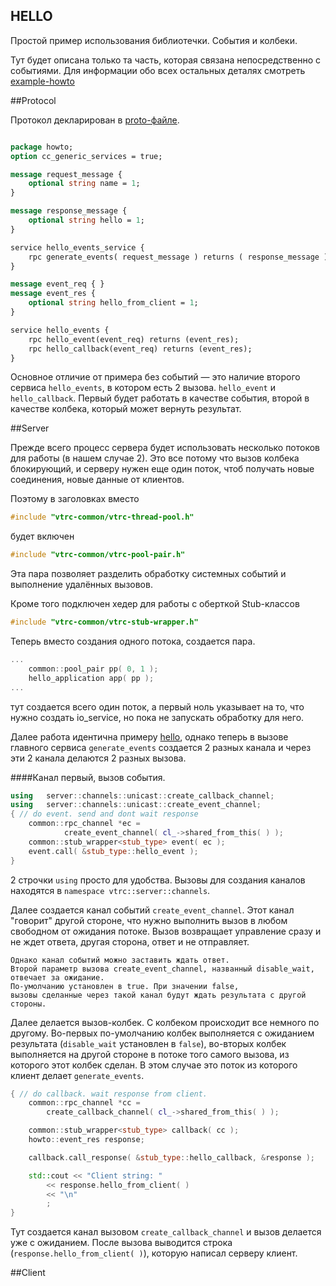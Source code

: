 ﻿## HELLO


Простой пример использования библиотечки. События и колбеки.
Тут будет описана только та часть, которая связана непосредственно с событиями. Для информации обо всех остальных деталях смотреть [example-howto](https://github.com/newenclave/vtrc-docs/blob/master/ru/example-hello.md)

##Protocol 

Протокол декларирован в [proto-файле](https://github.com/newenclave/vtrc/blob/master/examples/hello-events/protocol/hello-events.proto). 

```protobuf

package howto;
option cc_generic_services = true;

message request_message {
    optional string name = 1;
}

message response_message {
    optional string hello = 1;
}

service hello_events_service {
    rpc generate_events( request_message ) returns ( response_message );
}

message event_req { }
message event_res {
    optional string hello_from_client = 1;
}

service hello_events {
    rpc hello_event(event_req) returns (event_res);
    rpc hello_callback(event_req) returns (event_res);
}
```

Основное отличие от примера без событий — это наличие второго сервиса ```hello_events```, в котором есть 2 вызова. ```hello_event``` и ```hello_callback```. Первый будет работать в качестве события, второй в качестве колбека, который может вернуть результат.

##Server 

Прежде всего процесс сервера будет использовать несколько потоков для работы (в нашем случае 2). Это все потому что вызов колбека блокирующий, и серверу нужен еще один поток, чтоб получать новые соединения, новые данные от клиентов.

Поэтому в заголовках вместо 

```cpp
#include "vtrc-common/vtrc-thread-pool.h"

```
будет включен 

```cpp
#include "vtrc-common/vtrc-pool-pair.h"
```
Эта пара позволяет разделить обработку системных событий и выполнение удалённых вызовов. 

Кроме того подключен хедер для работы с оберткой Stub-классов

```cpp
#include "vtrc-common/vtrc-stub-wrapper.h"
```

Теперь вместо создания одного потока, создается пара.

```cpp
...
    common::pool_pair pp( 0, 1 );
    hello_application app( pp );
...

```

тут создается всего один поток, а первый ноль указывает на то, что нужно создать io_service, но пока не запускать обработку для него.

Далее работа идентична примеру [hello](https://github.com/newenclave/vtrc-docs/blob/master/ru/example-hello.md), однако теперь в вызове главного сервиса `generate_events` создается 2 разных канала и через эти 2 канала делаются 2 разных вызова.

####Канал первый, вызов события.

```cpp
using   server::channels::unicast::create_callback_channel;
using   server::channels::unicast::create_event_channel;
{ // do event. send and dont wait response
    common::rpc_channel *ec =
            create_event_channel( cl_->shared_from_this( ) );
    common::stub_wrapper<stub_type> event( ec );
    event.call( &stub_type::hello_event );
}
```
2 строчки `using` просто для удобства. Вызовы для создания каналов находятся в `namespace vtrc::server::channels`.

Далее создается канал событий `create_event_channel`. Этот канал "говорит" другой стороне, что нужно выполнить вызов в любом свободном от ожидания потоке. Вызов возвращает управление сразу и не ждет ответа, другая сторона, ответ и не отправляет.  
    
    Однако канал событий можно заставить ждать ответ. 
    Второй параметр вызова create_event_channel, названный disable_wait, отвечает за ожидание. 
    По-умолчанию установлен в true. При значении false, 
    вызовы сделанные через такой канал будут ждать результата с другой стороны.

Далее делается вызов-колбек. С колбеком происходит все немного по другому. Во-первых по-умолчанию колбек выполняется с ожиданием результата (`disable_wait` установлен в `false`), во-вторых колбек выполняется на другой стороне в потоке того самого вызова, из которого этот колбек сделан. В этом случае это поток из которого клиент делает `generate_events`. 

```cpp
{ // do callback. wait response from client.
    common::rpc_channel *cc =
        create_callback_channel( cl_->shared_from_this( ) );

    common::stub_wrapper<stub_type> callback( cc );
    howto::event_res response;

    callback.call_response( &stub_type::hello_callback, &response );

    std::cout << "Client string: "
        << response.hello_from_client( )
        << "\n"
        ;
}

```

Тут создается канал вызовом `create_callback_channel` и вызов делается уже с ожиданием. После вызова выводится строка (`response.hello_from_client( )`), которую написал серверу клиент.

##Client














